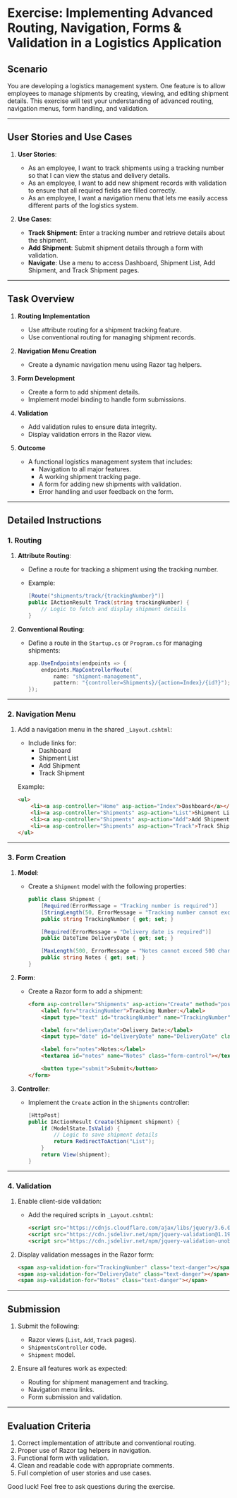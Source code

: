 # Exercise: Implementing Advanced Routing, Navigation, Forms & Validation in a Logistics Application

## Scenario

You are developing a logistics management system. One feature is to allow employees to manage shipments by creating, viewing, and editing shipment details. This exercise will test your understanding of advanced routing, navigation menus, form handling, and validation.

---

## User Stories and Use Cases

1. **User Stories**:
   - As an employee, I want to track shipments using a tracking number so that I can view the status and delivery details.
   - As an employee, I want to add new shipment records with validation to ensure that all required fields are filled correctly.
   - As an employee, I want a navigation menu that lets me easily access different parts of the logistics system.

2. **Use Cases**:
   - **Track Shipment**: Enter a tracking number and retrieve details about the shipment.
   - **Add Shipment**: Submit shipment details through a form with validation.
   - **Navigate**: Use a menu to access Dashboard, Shipment List, Add Shipment, and Track Shipment pages.

---

## Task Overview

1. **Routing Implementation**
   - Use attribute routing for a shipment tracking feature.
   - Use conventional routing for managing shipment records.

2. **Navigation Menu Creation**
   - Create a dynamic navigation menu using Razor tag helpers.

3. **Form Development**
   - Create a form to add shipment details.
   - Implement model binding to handle form submissions.

4. **Validation**
   - Add validation rules to ensure data integrity.
   - Display validation errors in the Razor view.

5. **Outcome**
   - A functional logistics management system that includes:
     - Navigation to all major features.
     - A working shipment tracking page.
     - A form for adding new shipments with validation.
     - Error handling and user feedback on the form.

---

## Detailed Instructions

### 1. Routing

1. **Attribute Routing**:
   - Define a route for tracking a shipment using the tracking number.
   - Example:

     ```csharp
     [Route("shipments/track/{trackingNumber}")]
     public IActionResult Track(string trackingNumber) {
         // Logic to fetch and display shipment details
     }
     ```

2. **Conventional Routing**:
   - Define a route in the `Startup.cs` or `Program.cs` for managing shipments:

     ```csharp
     app.UseEndpoints(endpoints => {
         endpoints.MapControllerRoute(
             name: "shipment-management",
             pattern: "{controller=Shipments}/{action=Index}/{id?}");
     });
     ```

---

### 2. Navigation Menu

1. Add a navigation menu in the shared `_Layout.cshtml`:
   - Include links for:
     - Dashboard
     - Shipment List
     - Add Shipment
     - Track Shipment

   Example:

   ```html
   <ul>
       <li><a asp-controller="Home" asp-action="Index">Dashboard</a></li>
       <li><a asp-controller="Shipments" asp-action="List">Shipment List</a></li>
       <li><a asp-controller="Shipments" asp-action="Add">Add Shipment</a></li>
       <li><a asp-controller="Shipments" asp-action="Track">Track Shipment</a></li>
   </ul>
   ```

---

### 3. Form Creation

1. **Model**:
   - Create a `Shipment` model with the following properties:

     ```csharp
     public class Shipment {
         [Required(ErrorMessage = "Tracking number is required")]
         [StringLength(50, ErrorMessage = "Tracking number cannot exceed 50 characters")]
         public string TrackingNumber { get; set; }

         [Required(ErrorMessage = "Delivery date is required")]
         public DateTime DeliveryDate { get; set; }

         [MaxLength(500, ErrorMessage = "Notes cannot exceed 500 characters")]
         public string Notes { get; set; }
     }
     ```

2. **Form**:
   - Create a Razor form to add a shipment:

     ```html
     <form asp-controller="Shipments" asp-action="Create" method="post">
         <label for="trackingNumber">Tracking Number:</label>
         <input type="text" id="trackingNumber" name="TrackingNumber" class="form-control">

         <label for="deliveryDate">Delivery Date:</label>
         <input type="date" id="deliveryDate" name="DeliveryDate" class="form-control">

         <label for="notes">Notes:</label>
         <textarea id="notes" name="Notes" class="form-control"></textarea>

         <button type="submit">Submit</button>
     </form>
     ```

3. **Controller**:
   - Implement the `Create` action in the `Shipments` controller:

     ```csharp
     [HttpPost]
     public IActionResult Create(Shipment shipment) {
         if (ModelState.IsValid) {
             // Logic to save shipment details
             return RedirectToAction("List");
         }
         return View(shipment);
     }
     ```

---

### 4. Validation

1. Enable client-side validation:
   - Add the required scripts in `_Layout.cshtml`:

     ```html
     <script src="https://cdnjs.cloudflare.com/ajax/libs/jquery/3.6.0/jquery.min.js"></script>
     <script src="https://cdn.jsdelivr.net/npm/jquery-validation@1.19.3/dist/jquery.validate.min.js"></script>
     <script src="https://cdn.jsdelivr.net/npm/jquery-validation-unobtrusive@3.2.12/dist/jquery.validate.unobtrusive.min.js"></script>
     ```

2. Display validation messages in the Razor form:

   ```html
   <span asp-validation-for="TrackingNumber" class="text-danger"></span>
   <span asp-validation-for="DeliveryDate" class="text-danger"></span>
   <span asp-validation-for="Notes" class="text-danger"></span>
   ```

---

## Submission

1. Submit the following:
   - Razor views (`List`, `Add`, `Track` pages).
   - `ShipmentsController` code.
   - `Shipment` model.

2. Ensure all features work as expected:
   - Routing for shipment management and tracking.
   - Navigation menu links.
   - Form submission and validation.

---

## Evaluation Criteria

1. Correct implementation of attribute and conventional routing.
2. Proper use of Razor tag helpers in navigation.
3. Functional form with validation.
4. Clean and readable code with appropriate comments.
5. Full completion of user stories and use cases.

Good luck! Feel free to ask questions during the exercise.
